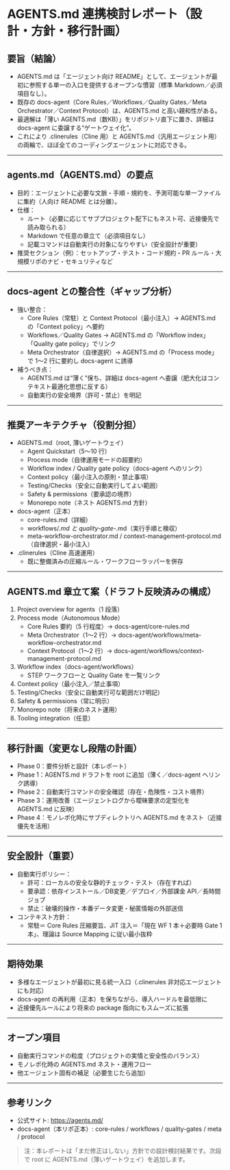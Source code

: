 # AGENTS.md 連携検討レポート（設計・方針・移行計画）

## 要旨（結論）
- AGENTS.md は「エージェント向け README」として、エージェントが最初に参照する単一の入口を提供するオープンな慣習（標準 Markdown／必須項目なし）。
- 既存の docs-agent（Core Rules／Workflows／Quality Gates／Meta Orchestrator／Context Protocol）は、AGENTS.md と高い親和性がある。
- 最適解は「薄い AGENTS.md（数KB）」をリポジトリ直下に置き、詳細は docs-agent に委譲する“ゲートウェイ化”。
- これにより .clinerules（Cline 用）と AGENTS.md（汎用エージェント用）の両輪で、ほぼ全てのコーディングエージェントに対応できる。

---

## agents.md（AGENTS.md）の要点
- 目的：エージェントに必要な文脈・手順・規約を、予測可能な単一ファイルに集約（人向け README とは分離）。
- 仕様：
  - ルート（必要に応じてサブプロジェクト配下にもネスト可、近接優先で読み取られる）
  - Markdown で任意の章立て（必須項目なし）
  - 記載コマンドは自動実行の対象になりやすい（安全設計が重要）
- 推奨セクション（例）：セットアップ・テスト・コード規約・PR ルール・大規模リポのナビ・セキュリティなど

---

## docs-agent との整合性（ギャップ分析）
- 強い整合：
  - Core Rules（常駐）と Context Protocol（最小注入）→ AGENTS.md の「Context policy」へ要約
  - Workflows／Quality Gates → AGENTS.md の「Workflow index」「Quality gate policy」でリンク
  - Meta Orchestrator（自律選択）→ AGENTS.md の「Process mode」で 1〜2 行に要約し docs-agent に誘導
- 補うべき点：
  - AGENTS.md は“薄く”保ち、詳細は docs-agent へ委譲（肥大化はコンテキスト最適化思想に反する）
  - 自動実行の安全境界（許可・禁止）を明記

---

## 推奨アーキテクチャ（役割分担）
- AGENTS.md（root, 薄いゲートウェイ）
  - Agent Quickstart（5〜10 行）
  - Process mode（自律運用モードの超要約）
  - Workflow index / Quality gate policy（docs-agent へのリンク）
  - Context policy（最小注入の原則・禁止事項）
  - Testing/Checks（安全に自動実行してよい範囲）
  - Safety & permissions（要承認の境界）
  - Monorepo note（ネスト AGENTS.md 方針）
- docs-agent（正本）
  - core-rules.md（詳細）
  - workflows/*.md と quality-gate-*.md（実行手順と検収）
  - meta-workflow-orchestrator.md / context-management-protocol.md（自律選択・最小注入）
- .clinerules（Cline 高速運用）
  - 既に整備済みの圧縮ルール・ワークフローラッパーを併存

---

## AGENTS.md 章立て案（ドラフト反映済みの構成）
1) Project overview for agents（1 段落）
2) Process mode（Autonomous Mode）
   - Core Rules 要約（5 行程度）→ docs-agent/core-rules.md
   - Meta Orchestrator（1〜2 行）→ docs-agent/workflows/meta-workflow-orchestrator.md
   - Context Protocol（1〜2 行）→ docs-agent/workflows/context-management-protocol.md
3) Workflow index（docs-agent/workflows）
   - STEP ワークフローと Quality Gate を一覧リンク
4) Context policy（最小注入／禁止事項）
5) Testing/Checks（安全に自動実行可な範囲だけ明記）
6) Safety & permissions（常に明示）
7) Monorepo note（将来のネスト運用）
8) Tooling integration（任意）

---

## 移行計画（変更なし段階の計画）
- Phase 0：要件分析と設計（本レポート）
- Phase 1：AGENTS.md ドラフトを root に追加（薄く／docs-agent へリンク誘導）
- Phase 2：自動実行コマンドの安全確認（存在・危険性・コスト境界）
- Phase 3：運用改善（エージェントログから曖昧要求の定型化を AGENTS.md に反映）
- Phase 4：モノレポ化時にサブディレクトリへ AGENTS.md をネスト（近接優先を活用）

---

## 安全設計（重要）
- 自動実行ポリシー：
  - 許可：ローカルの安全な静的チェック・テスト（存在すれば）
  - 要承認：依存インストール／DB変更／デプロイ／外部課金 API／長時間ジョブ
  - 禁止：破壊的操作・本番データ変更・秘匿情報の外部送信
- コンテキスト方針：
  - 常駐＝ Core Rules 圧縮要旨、JIT 注入＝「現在 WF 1 本＋必要時 Gate 1 本」、理論は Source Mapping に従い最小抜粋

---

## 期待効果
- 多様なエージェントが最初に見る統一入口（.clinerules 非対応エージェントにも対応）
- docs-agent の再利用（正本）を保ちながら、導入ハードルを最低限に
- 近接優先ルールにより将来の package 指向にもスムーズに拡張

---

## オープン項目
- 自動実行コマンドの粒度（プロジェクトの実情と安全性のバランス）
- モノレポ化時の AGENTS.md ネスト・運用フロー
- 他エージェント固有の補足（必要生じたら追加）

---

## 参考リンク
- 公式サイト: https://agents.md/
- docs-agent（本リポ正本）: core-rules / workflows / quality-gates / meta / protocol

> 注：本レポートは「まだ修正はしない」方針での設計検討結果です。次段で root に AGENTS.md（薄いゲートウェイ）を追加します。
